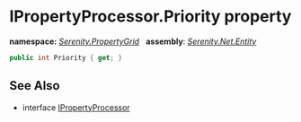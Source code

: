 # IPropertyProcessor.Priority property
**namespace:** *[Serenity.PropertyGrid](../../README.md#serenity.propertygrid-namespace)*   **assembly**: *[Serenity.Net.Entity](../../README.md)*

```csharp
public int Priority { get; }
```

## See Also

* interface [IPropertyProcessor](../IPropertyProcessor.md)